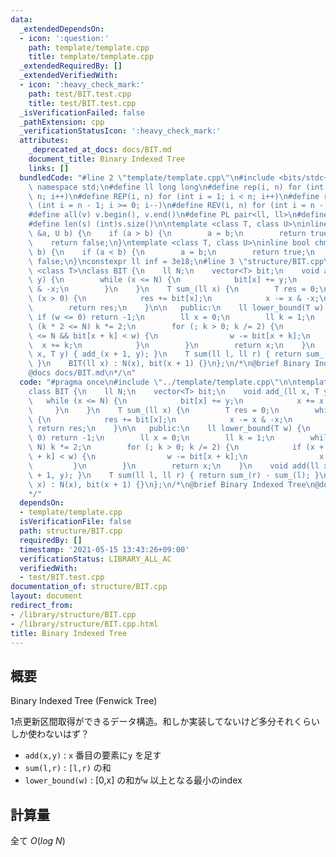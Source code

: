 ```yaml
---
data:
  _extendedDependsOn:
  - icon: ':question:'
    path: template/template.cpp
    title: template/template.cpp
  _extendedRequiredBy: []
  _extendedVerifiedWith:
  - icon: ':heavy_check_mark:'
    path: test/BIT.test.cpp
    title: test/BIT.test.cpp
  _isVerificationFailed: false
  _pathExtension: cpp
  _verificationStatusIcon: ':heavy_check_mark:'
  attributes:
    _deprecated_at_docs: docs/BIT.md
    document_title: Binary Indexed Tree
    links: []
  bundledCode: "#line 2 \"template/template.cpp\"\n#include <bits/stdc++.h>\nusing\
    \ namespace std;\n#define ll long long\n#define rep(i, n) for (int i = 0; i <\
    \ n; i++)\n#define REP(i, n) for (int i = 1; i < n; i++)\n#define rev(i, n) for\
    \ (int i = n - 1; i >= 0; i--)\n#define REV(i, n) for (int i = n - 1; i > 0; i--)\n\
    #define all(v) v.begin(), v.end()\n#define PL pair<ll, ll>\n#define PI pair<int,int>\n\
    #define len(s) (int)s.size()\n\ntemplate <class T, class U>\ninline bool chmin(T\
    \ &a, U b) {\n    if (a > b) {\n        a = b;\n        return true;\n    }\n\
    \    return false;\n}\ntemplate <class T, class U>\ninline bool chmax(T &a, U\
    \ b) {\n    if (a < b) {\n        a = b;\n        return true;\n    }\n    return\
    \ false;\n}\nconstexpr ll inf = 3e18;\n#line 3 \"structure/BIT.cpp\"\n\ntemplate\
    \ <class T>\nclass BIT {\n    ll N;\n    vector<T> bit;\n    void add_(ll x, T\
    \ y) {\n        while (x <= N) {\n            bit[x] += y;\n            x += x\
    \ & -x;\n        }\n    }\n    T sum_(ll x) {\n        T res = 0;\n        while\
    \ (x > 0) {\n            res += bit[x];\n            x -= x & -x;\n        }\n\
    \        return res;\n    }\n\n   public:\n    ll lower_bound(T w) {\n       \
    \ if (w <= 0) return -1;\n        ll x = 0;\n        ll k = 1;\n        while\
    \ (k * 2 <= N) k *= 2;\n        for (; k > 0; k /= 2) {\n            if (x + k\
    \ <= N && bit[x + k] < w) {\n                w -= bit[x + k];\n              \
    \  x += k;\n            }\n        }\n        return x;\n    }\n    void add(ll\
    \ x, T y) { add_(x + 1, y); }\n    T sum(ll l, ll r) { return sum_(r) - sum_(l);\
    \ }\n    BIT(ll x) : N(x), bit(x + 1) {}\n};\n/*\n@brief Binary Indexed Tree\n\
    @docs docs/BIT.md\n*/\n"
  code: "#pragma once\n#include \"../template/template.cpp\"\n\ntemplate <class T>\n\
    class BIT {\n    ll N;\n    vector<T> bit;\n    void add_(ll x, T y) {\n     \
    \   while (x <= N) {\n            bit[x] += y;\n            x += x & -x;\n   \
    \     }\n    }\n    T sum_(ll x) {\n        T res = 0;\n        while (x > 0)\
    \ {\n            res += bit[x];\n            x -= x & -x;\n        }\n       \
    \ return res;\n    }\n\n   public:\n    ll lower_bound(T w) {\n        if (w <=\
    \ 0) return -1;\n        ll x = 0;\n        ll k = 1;\n        while (k * 2 <=\
    \ N) k *= 2;\n        for (; k > 0; k /= 2) {\n            if (x + k <= N && bit[x\
    \ + k] < w) {\n                w -= bit[x + k];\n                x += k;\n   \
    \         }\n        }\n        return x;\n    }\n    void add(ll x, T y) { add_(x\
    \ + 1, y); }\n    T sum(ll l, ll r) { return sum_(r) - sum_(l); }\n    BIT(ll\
    \ x) : N(x), bit(x + 1) {}\n};\n/*\n@brief Binary Indexed Tree\n@docs docs/BIT.md\n\
    */"
  dependsOn:
  - template/template.cpp
  isVerificationFile: false
  path: structure/BIT.cpp
  requiredBy: []
  timestamp: '2021-05-15 13:43:26+09:00'
  verificationStatus: LIBRARY_ALL_AC
  verifiedWith:
  - test/BIT.test.cpp
documentation_of: structure/BIT.cpp
layout: document
redirect_from:
- /library/structure/BIT.cpp
- /library/structure/BIT.cpp.html
title: Binary Indexed Tree
---
```

## 概要

Binary Indexed Tree (Fenwick Tree)

1点更新区間取得ができるデータ構造。和しか実装してないけど多分それくらいしか使わないはず？

- ```add(x,y)``` : ```x``` 番目の要素に```y``` を足す
- ```sum(l,r)``` : ```[l,r)``` の和
- ```lower_bound(w)``` : [0,x] の和が```w``` 以上となる最小のindex

## 計算量

全て $O(log\ N)$